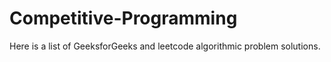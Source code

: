 # Competitive-Programming
Here is a list of GeeksforGeeks and leetcode algorithmic problem solutions.
